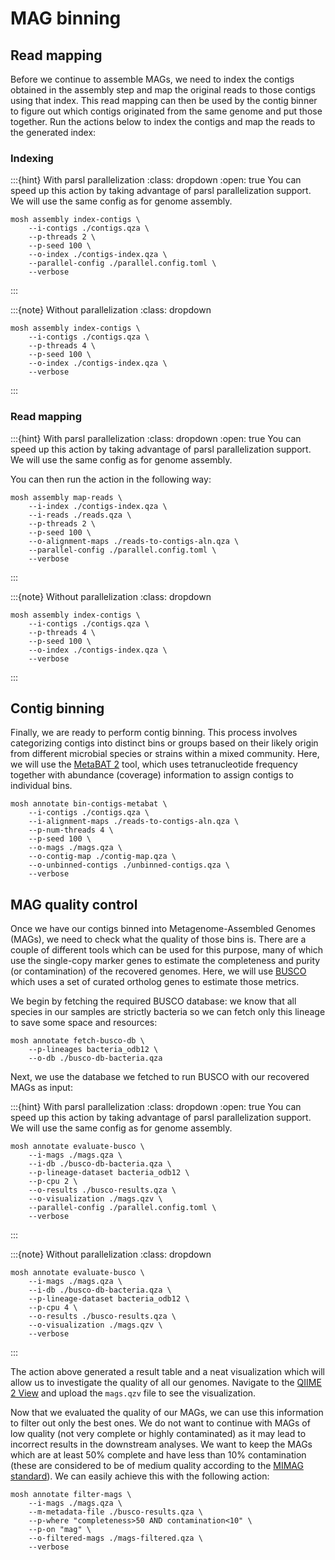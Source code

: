 # MAG binning
## Read mapping
Before we continue to assemble MAGs, we need to index the contigs obtained in the assembly step and map the original 
reads to those contigs using that index. This read mapping can then be used by the contig binner to figure out which 
contigs originated from the same genome and put those together. Run the actions below to index the contigs and map the 
reads to the generated index:

### Indexing
:::{hint} With parsl parallelization
:class: dropdown
:open: true
You can speed up this action by taking advantage of parsl parallelization support. We will use the same config as for genome assembly.
```{code} bash
mosh assembly index-contigs \
    --i-contigs ./contigs.qza \
    --p-threads 2 \
    --p-seed 100 \
    --o-index ./contigs-index.qza \
    --parallel-config ./parallel.config.toml \
    --verbose
```
:::

:::{note} Without parallelization
:class: dropdown
```{code} bash
mosh assembly index-contigs \
    --i-contigs ./contigs.qza \
    --p-threads 4 \
    --p-seed 100 \
    --o-index ./contigs-index.qza \
    --verbose
```
:::

### Read mapping
:::{hint} With parsl parallelization
:class: dropdown
:open: true
You can speed up this action by taking advantage of parsl parallelization support. We will use the same config as for genome assembly.

You can then run the action in the following way:
```{code} bash
mosh assembly map-reads \
    --i-index ./contigs-index.qza \
    --i-reads ./reads.qza \
    --p-threads 2 \
    --p-seed 100 \
    --o-alignment-maps ./reads-to-contigs-aln.qza \
    --parallel-config ./parallel.config.toml \
    --verbose
```
:::

:::{note} Without parallelization
:class: dropdown
```{code} bash
mosh assembly index-contigs \
    --i-contigs ./contigs.qza \
    --p-threads 4 \
    --p-seed 100 \
    --o-index ./contigs-index.qza \
    --verbose
```
:::

## Contig binning
Finally, we are ready to perform contig binning. This process involves categorizing contigs into distinct bins or groups 
based on their likely origin from different microbial species or strains within a mixed community. Here, we will use the 
[MetaBAT 2](https://www.ncbi.nlm.nih.gov/pmc/articles/PMC6662567/) tool, which uses tetranucleotide frequency together with abundance (coverage) information to assign 
contigs to individual bins.

```{code} bash
mosh annotate bin-contigs-metabat \
    --i-contigs ./contigs.qza \
    --i-alignment-maps ./reads-to-contigs-aln.qza \
    --p-num-threads 4 \
    --p-seed 100 \
    --o-mags ./mags.qza \
    --o-contig-map ./contig-map.qza \
    --o-unbinned-contigs ./unbinned-contigs.qza \
    --verbose
```

## MAG quality control
Once we have our contigs binned into Metagenome-Assembled Genomes (MAGs), we need to check what the quality of those 
bins is. There are a couple of different tools which can be used for this purpose, many of which use the single-copy 
marker genes to estimate the completeness and purity (or contamination) of the recovered genomes. Here, we will use 
[BUSCO](https://busco.ezlab.org/) which uses a set of curated ortholog genes to estimate those metrics.

We begin by fetching the required BUSCO database: we know that all species in our samples are strictly bacteria so we 
can fetch only this lineage to save some space and resources:

```{code} bash
mosh annotate fetch-busco-db \
    --p-lineages bacteria_odb12 \
    --o-db ./busco-db-bacteria.qza
```

Next, we use the database we fetched to run BUSCO with our recovered MAGs as input:

:::{hint} With parsl parallelization
:class: dropdown
:open: true
You can speed up this action by taking advantage of parsl parallelization support. We will use the same config as for genome assembly.

```{code} bash
mosh annotate evaluate-busco \
    --i-mags ./mags.qza \
    --i-db ./busco-db-bacteria.qza \
    --p-lineage-dataset bacteria_odb12 \
    --p-cpu 2 \
    --o-results ./busco-results.qza \
    --o-visualization ./mags.qzv \
    --parallel-config ./parallel.config.toml \
    --verbose
```
:::

:::{note} Without parallelization
:class: dropdown
```{code} bash
mosh annotate evaluate-busco \
    --i-mags ./mags.qza \
    --i-db ./busco-db-bacteria.qza \
    --p-lineage-dataset bacteria_odb12 \
    --p-cpu 4 \
    --o-results ./busco-results.qza \
    --o-visualization ./mags.qzv \
    --verbose
```
:::

The action above generated a result table and a neat visualization which will allow us to investigate the quality of all our genomes.
Navigate to the [QIIME 2 View](https://view.qiime2.org) and upload the `mags.qzv` file to see the visualization.

Now that we evaluated the quality of our MAGs, we can use this information to filter out only the best ones. We do not 
want to continue with MAGs of low quality (not very complete or highly contaminated) as it may lead to incorrect results 
in the downstream analyses. We want to keep the MAGs which are at least 50% complete and have less than 10% contamination 
(these are considered to be of medium quality according to the [MIMAG standard](https://doi.org/10.1038/nbt.3893)). 
We can easily achieve this with the following action:
```{code} bash
mosh annotate filter-mags \
    --i-mags ./mags.qza \
    --m-metadata-file ./busco-results.qza \
    --p-where "completeness>50 AND contamination<10" \
    --p-on "mag" \
    --o-filtered-mags ./mags-filtered.qza \
    --verbose
```